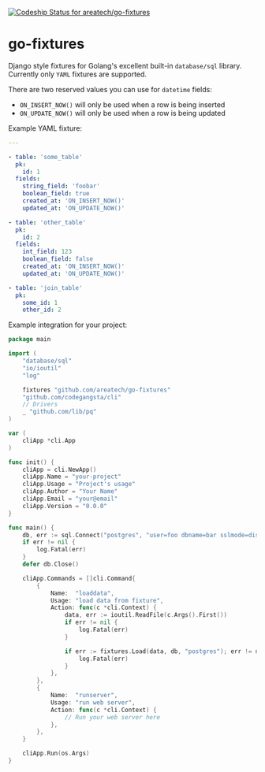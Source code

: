 [![Codeship Status for areatech/go-fixtures](https://codeship.com/projects/28f066b0-7ec5-0133-2918-0e889b1c091a/status?branch=master)](https://codeship.com/projects/120375)

# go-fixtures

Django style fixtures for Golang's excellent built-in `database/sql` library. Currently only `YAML` fixtures are supported.

There are two reserved values you can use for `datetime` fields:

* `ON_INSERT_NOW()` will only be used when a row is being inserted
* `ON_UPDATE_NOW()` will only be used when a row is being updated

Example YAML fixture:

```yaml
---

- table: 'some_table'
  pk:
    id: 1
  fields:
    string_field: 'foobar'
    boolean_field: true
    created_at: 'ON_INSERT_NOW()'
    updated_at: 'ON_UPDATE_NOW()'

- table: 'other_table'
  pk:
    id: 2
  fields:
    int_field: 123
    boolean_field: false
    created_at: 'ON_INSERT_NOW()'
    updated_at: 'ON_UPDATE_NOW()'

- table: 'join_table'
  pk:
    some_id: 1
    other_id: 2
```

Example integration for your project:

```go
package main

import (
	"database/sql"
	"io/ioutil"
	"log"

	fixtures "github.com/areatech/go-fixtures"
	"github.com/codegangsta/cli"
	// Drivers
	_ "github.com/lib/pq"
)

var (
	cliApp *cli.App
)

func init() {
	cliApp = cli.NewApp()
	cliApp.Name = "your-project"
	cliApp.Usage = "Project's usage"
	cliApp.Author = "Your Name"
	cliApp.Email = "your@email"
	cliApp.Version = "0.0.0"
}

func main() {
	db, err := sql.Connect("postgres", "user=foo dbname=bar sslmode=disable")
	if err != nil {
		log.Fatal(err)
	}
	defer db.Close()

	cliApp.Commands = []cli.Command{
		{
			Name:  "loaddata",
			Usage: "load data from fixture",
			Action: func(c *cli.Context) {
				data, err := ioutil.ReadFile(c.Args().First())
				if err != nil {
					log.Fatal(err)
				}

				if err := fixtures.Load(data, db, "postgres"); err != nil {
					log.Fatal(err)
				}
			},
		},
		{
			Name:  "runserver",
			Usage: "run web server",
			Action: func(c *cli.Context) {
				// Run your web server here
			},
		},
	}

	cliApp.Run(os.Args)
}

```
